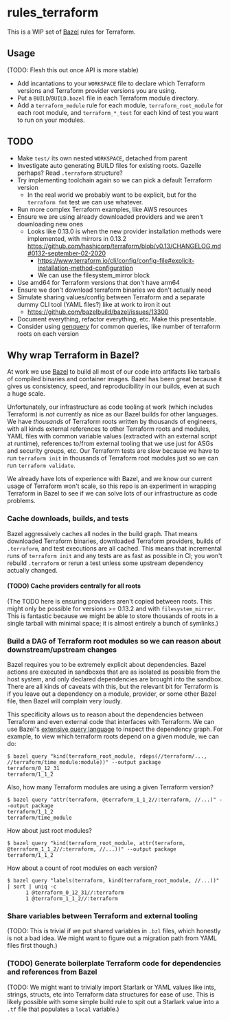 # rules_terraform

This is a WIP set of [Bazel](https://bazel.build/) rules for Terraform.

## Usage

(TODO: Flesh this out once API is more stable)

- Add incantations to your `WORKSPACE` file to declare which Terraform versions
  and Terraform provider versions you are using.
- Put a `BUILD`/`BUILD.bazel` file in each Terraform module directory.
- Add a `terraform_module` rule for each module, `terraform_root_module` for
  each root module, and `terraform_*_test` for each kind of test you want to run
  on your modules.

## TODO

- Make `test/` its own nested `WORKSPACE`, detached from parent
- Investigate auto generating BUILD files for existing roots. Gazelle perhaps?
  Read `.terraform` structure?
- Try implementing toolchain again so we can pick a default Terraform version
  - In the real world we probably want to be explicit, but for the `terraform
    fmt` test we can use whatever.
- Run more complex Terraform examples, like AWS resources
- Ensure we are using already downloaded providers and we aren't downloading new
  ones
  - Looks like 0.13.0 is when the new provider installation methods were
    implemented, with mirrors in 0.13.2
    https://github.com/hashicorp/terraform/blob/v0.13/CHANGELOG.md#0132-september-02-2020
	- https://www.terraform.io/cli/config/config-file#explicit-installation-method-configuration
	- We can use the filesystem_mirror block
- Use amd64 for Terraform versions that don't have arm64
- Ensure we don't download terraform binaries we don't actually need
- Simulate sharing values/config between Terraform and a separate dummy CLI tool
  (YAML files?) like at work to iron it out
  - https://github.com/bazelbuild/bazel/issues/13300
- Document everything, refactor everything, etc. Make this presentable.
- Consider using
  [genquery](https://docs.bazel.build/versions/main/be/general.html#genquery)
  for common queries, like number of terraform roots on each version

## Why wrap Terraform in Bazel?

At work we use [Bazel](https://bazel.build/) to build all most of our code into
artifacts like tarballs of compiled binaries and container images. Bazel has
been great because it gives us consistency, speed, and reproducibility in our
builds, even at such a huge scale.

Unfortunately, our infrastructure as code tooling at work (which includes
Terraform) is _not_ currently as nice as our Bazel builds for other languages.
We have _thousands_ of Terraform roots written by thousands of engineers, with
all kinds external references to other Terraform roots and modules, YAML files
with common variable values (extracted with an external script at runtime),
references to/from external tooling that we use just for ASGs and security
groups, etc. Our Terraform tests are slow because we have to run `terraform
init` in thousands of Terraform root modules just so we can run `terraform
validate`.

We already have lots of experience with Bazel, and we know our current usage of
Terraform won't scale, so this repo is an experiment in wrapping Terraform in
Bazel to see if we can solve lots of our infrastructure as code problems.

### Cache downloads, builds, and tests

Bazel aggressively caches all nodes in the build graph. That means downloaded
Terraform binaries, downloaded Terraform providers, builds of `.terraform`, and
test executions are all cached. This means that incremental runs of `terraform
init` and any tests are as fast as possible in CI; you won't rebuild
`.terraform` or rerun a test unless some upstream dependency actually changed.

#### (TODO) Cache providers centrally for all roots

(The TODO here is ensuring providers aren't copied between roots. This might
only be possible for versions >= 0.13.2 and with `filesystem_mirror`. This is
fantastic because we might be able to store thousands of roots in a single
tarball with minimal space; it is almost entirely a bunch of symlinks.)

### Build a DAG of Terraform root modules so we can reason about downstream/upstream changes

Bazel requires you to be extremely explicit about dependencies. Bazel actions
are executed in sandboxes that are as isolated as possible from the host system,
and only declared dependencies are brought into the sandbox. There are all kinds
of caveats with this, but the relevant bit for Terraform is if you leave out a
dependency on a module, provider, or some other Bazel file, then Bazel will
complain very loudly.

This specificity allows us to reason about the dependencies between Terraform
and even external code that interfaces with Terraform. We can use Bazel's
[extensive query language](https://docs.bazel.build/versions/main/query.html) to
inspect the dependency graph. For example, to view which terraform roots depend
on a given module, we can do:

```
$ bazel query "kind(terraform_root_module, rdeps(//terraform/..., //terraform/time_module:module))" --output package
terraform/0_12_31
terraform/1_1_2
```

Also, how many Terraform modules are using a given Terraform version?

```
$ bazel query "attr(terraform, @terraform_1_1_2//:terraform, //...)" --output package
terraform/1_1_2
terraform/time_module
```

How about just root modules?

```
$ bazel query "kind(terraform_root_module, attr(terraform, @terraform_1_1_2//:terraform, //...))" --output package
terraform/1_1_2
```

How about a count of root modules on each version?

```
$ bazel query "labels(terraform, kind(terraform_root_module, //...))" | sort | uniq -c
      1 @terraform_0_12_31//:terraform
      1 @terraform_1_1_2//:terraform
```

### Share variables between Terraform and external tooling

(TODO: This is trivial if we put shared variables in `.bzl` files, which
honestly is not a bad idea. We might want to figure out a migration path from
YAML files first though.)

### (TODO) Generate boilerplate Terraform code for dependencies and references from Bazel

(TODO: We might want to trivially import Starlark or YAML values like ints,
strings, structs, etc into Terraform data structures for ease of use. This is
likely possible with some simple build rule to spit out a Starlark value into a
`.tf` file that populates a `local` variable.)
